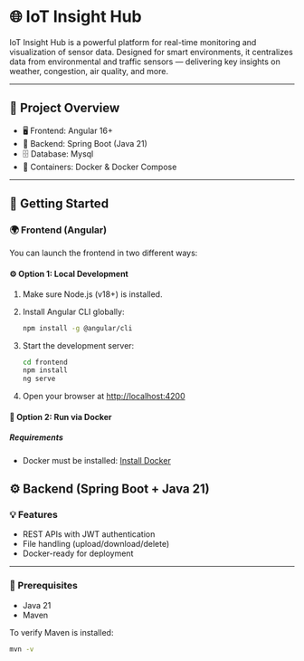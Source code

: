 # 🌐 IoT Insight Hub

IoT Insight Hub is a powerful platform for real-time monitoring and visualization of sensor data. Designed for smart environments, it centralizes data from environmental and traffic sensors — delivering key insights on weather, congestion, air quality, and more.

---

## 📁 Project Overview

- 🖥️ Frontend: Angular 16+
- 🔧 Backend: Spring Boot (Java 21)
- 🗄️ Database: Mysql
- 🐳 Containers: Docker & Docker Compose

---

## 🚀 Getting Started

### 🌍 Frontend (Angular)

You can launch the frontend in two different ways:

#### ⚙️ Option 1: Local Development

1. Make sure Node.js (v18+) is installed.
2. Install Angular CLI globally:

    ```bash
    npm install -g @angular/cli
    ```

3. Start the development server:

    ```bash
    cd frontend
    npm install
    ng serve
    ```

4. Open your browser at [http://localhost:4200](http://localhost:4200)



#### 🐳 Option 2: Run via Docker

##### Requirements

- Docker must be installed: [Install Docker](https://docs.docker.com/get-docker/)

## ⚙️ Backend (Spring Boot + Java 21)

### 💡 Features

- REST APIs with JWT authentication  
- File handling (upload/download/delete)  
- Docker-ready for deployment  

---

### 🔨 Prerequisites

- Java 21  
- Maven  

To verify Maven is installed:

```bash
mvn -v
